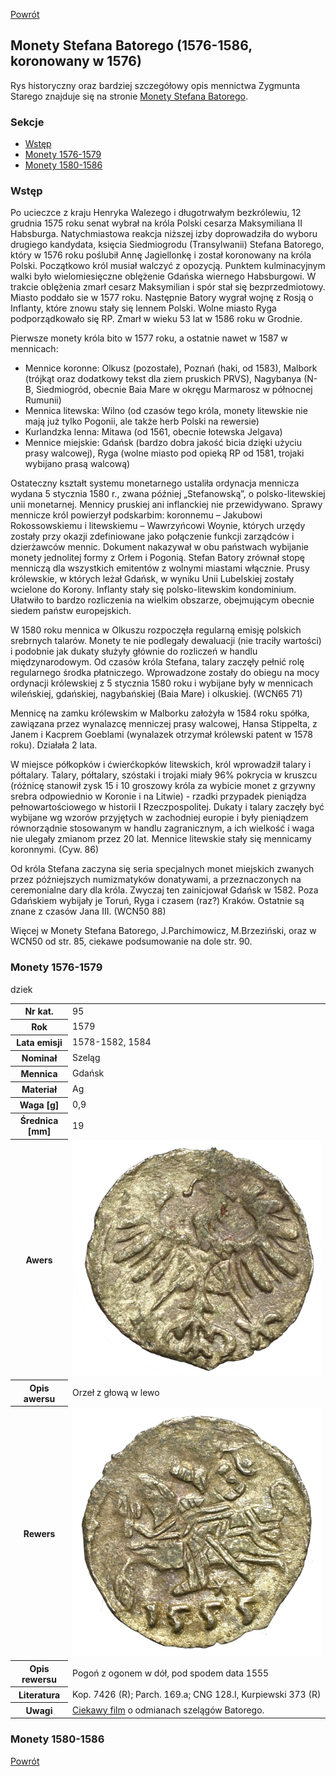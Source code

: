 [Powrót](../)


## Monety Stefana Batorego (1576-1586, koronowany w 1576)

Rys historyczny oraz bardziej szczegółowy opis mennictwa Zygmunta Starego znajduje się na stronie [Monety Stefana Batorego](https://pl.wikipedia.org/wiki/Monety_Stefana_Batorego).

### Sekcje
- [Wstęp](#m1)
- [Monety 1576-1579](#m2)
- [Monety 1580-1586](#m3)


<a id='m1'></a>
### Wstęp
Po ucieczce z kraju Henryka Walezego i długotrwałym bezkrólewiu, 12 grudnia 1575 roku senat wybrał na króla Polski cesarza Maksymiliana II Habsburga. Natychmiastowa reakcja niższej izby doprowadziła do wyboru drugiego kandydata, księcia Siedmiogrodu (Transylwanii) Stefana Batorego, który w 1576 roku poślubił Annę Jagiellonkę i został koronowany na króla Polski. Początkowo król musiał walczyć z opozycją. Punktem kulminacyjnym walki było wielomiesięczne oblężenie Gdańska wiernego Habsburgowi. W trakcie oblężenia zmarł cesarz Maksymilian i spór stał się bezprzedmiotowy. Miasto poddało sie w 1577 roku. Następnie Batory wygrał wojnę z Rosją o Inflanty, które znowu stały się lennem Polski. Wolne miasto Ryga podporządkowało się RP. Zmarł w wieku 53 lat w 1586 roku w Grodnie.

Pierwsze monety króla bito w 1577 roku, a ostatnie nawet w 1587 w mennicach:
- Mennice koronne: Olkusz (pozostałe), Poznań (haki, od 1583), Malbork (trójkąt oraz dodatkowy tekst dla ziem pruskich PRVS), Nagybanya (N-B, Siedmiogród, obecnie Baia Mare w okręgu Marmarosz w północnej Rumunii)
- Mennica litewska: Wilno (od czasów tego króla, monety litewskie nie mają już tylko Pogonii, ale także herb Polski na rewersie)
- Kurlandzka lenna: Mitawa (od 1561, obecnie łotewska Jelgava)
- Mennice miejskie: Gdańsk (bardzo dobra jakość bicia dzięki użyciu prasy walcowej), Ryga (wolne miasto pod opieką RP od 1581, trojaki wybijano prasą walcową)

Ostateczny kształt systemu monetarnego ustaliła ordynacja mennicza wydana 5 stycznia 1580 r., zwana później „Stefanowską”, o polsko-litewskiej unii monetarnej. Mennicy pruskiej ani inflanckiej nie przewidywano. Sprawy mennicze król powierzył podskarbim: koronnemu – Jakubowi Rokossowskiemu i litewskiemu – Wawrzyńcowi Woynie, których urzędy zostały przy okazji zdefiniowane jako połączenie funkcji zarządców i dzierżawców mennic. Dokument nakazywał w obu państwach wybijanie monety jednolitej formy z Orłem i Pogonią. Stefan Batory zrównał stopę menniczą dla wszystkich emitentów z wolnymi miastami włącznie. Prusy królewskie, w których leżał Gdańsk, w wyniku Unii Lubelskiej zostały wcielone do Korony. Inflanty stały się polsko-litewskim kondominium. Ułatwiło to bardzo rozliczenia na wielkim obszarze, obejmującym obecnie siedem państw europejskich.

W 1580 roku mennica w Olkuszu rozpoczęła regularną emisję polskich srebrnych talarów. Monety te nie podlegały dewaluacji (nie traciły wartości) i podobnie jak dukaty służyły głównie do rozliczeń w handlu międzynarodowym. Od czasów króla Stefana, talary zaczęły pełnić rolę regularnego środka płatniczego. Wprowadzone zostały do obiegu na mocy ordynacji królewskiej z 5 stycznia 1580 roku i wybijane były w mennicach wileńskiej, gdańskiej, nagybańskiej (Baia Mare) i olkuskiej. (WCN65 71)

Mennicę na zamku królewskim w Malborku założyła w 1584 roku spółka, zawiązana przez wynalazcę menniczej prasy walcowej, Hansa Stippelta, z Janem i Kacprem Goeblami (wynalazek otrzymał królewski patent w 1578 roku). Działała 2 lata.

W miejsce półkopków i ćwierćkopków litewskich, król wprowadził talary i półtalary. Talary, półtalary, szóstaki i trojaki miały 96% pokrycia w kruszcu (różnicę stanowił zysk 15 i 10 groszowy króla za wybicie monet z grzywny srebra odpowiednio w Koronie i na Litwie) - rzadki przypadek pieniądza pełnowartościowego w historii I Rzeczpospolitej. Dukaty i talary zaczęły być wybijane wg wzorów przyjętych w zachodniej europie i były pieniądzem równorządnie stosowanym w handlu zagranicznym, a ich wielkość i waga nie ulegały zmianom przez 20 lat. Mennice litewskie stały się mennicamy koronnymi. (Cyw. 86)

Od króla Stefana zaczyna się seria specjalnych monet miejskich zwanych przez późniejszych numizmatyków donatywami, a przeznaczonych na ceremonialne dary dla króla. Zwyczaj ten zainicjował Gdańsk w 1582. Poza Gdańskiem wybijały je Toruń, Ryga i czasem (raz?) Kraków. Ostatnie są znane z czasów Jana III. (WCN50 88)

Więcej w Monety Stefana Batorego, J.Parchimowicz, M.Brzeziński, oraz w WCN50 od str. 85, ciekawe podsumowanie na dole str. 90.


<a id='m2'></a>
### Monety 1576-1579

<table class="center">
  <tr>
    <th>Nr kat.</th>
    <td>95</td>
  </tr>
  <tr>
    <th>Rok</th>
    <td>1579</td>
  </tr>
  <tr>
    <th>Lata emisji</th>
    <td>1578-1582, 1584</td>
  </tr>
  <tr>
    <th>Nominał</th>
    <td>Szeląg</td>
  </tr>
  <tr>
    <th>Mennica</th>
    <td>Gdańsk</td>
  </tr>
  <tr>
    <th>Materiał</th>
    <td>Ag</td>
  </tr>
  <tr>
    <th>Waga [g]</th>dziek
    <td>0,9</td>
  </tr>
  <tr>
    <th>Średnica [mm]</th>
    <td>19</td>
  </tr>
  <tr>
    <th>Awers</th>
    <td><img src="images/0027 - 1555 - denar - Zygmunt II August - awers.jpg"/></td>
  </tr>
  <tr>
    <th>Opis awersu</th>
    <td>Orzeł z głową w lewo</td>
  </tr>
  <tr>
    <th>Rewers</th>
    <td><img src="images/0027 - 1555 - denar - Zygmunt II August - rewers.jpg"/></td>
  </tr>
  <tr>
    <th>Opis rewersu</th>
    <td>Pogoń z ogonem w dół, pod spodem data 1555</td>
  </tr>
  <tr>
    <th>Literatura</th>
    <td>Kop. 7426 (R); Parch. 169.a; CNG 128.I, Kurpiewski 373 (R)</td>
  </tr>
  <tr>
    <th>Uwagi</th>
    <td><a href="https://www.youtube.com/watch?v=Z99C2nb978Q">Ciekawy film</a> o odmianach szelągów Batorego.</td>
  </tr>
</table>


<a id='m3'></a>
### Monety 1580-1586


[Powrót](../)